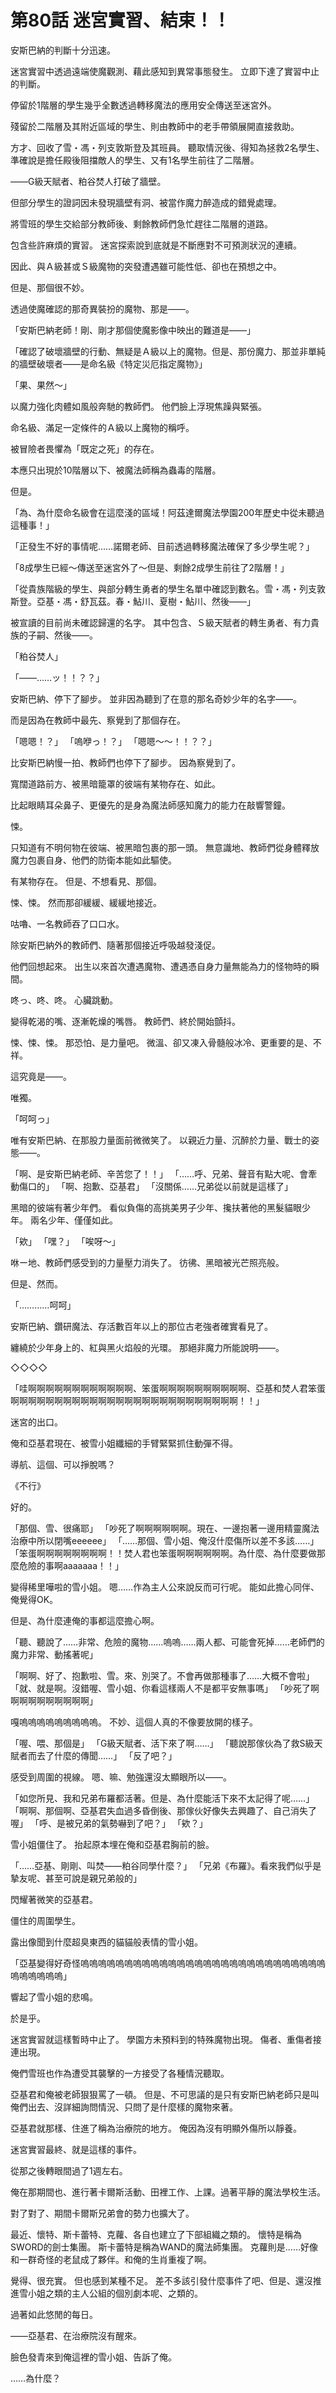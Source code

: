 # 第80話 迷宮實習、結束！！

安斯巴納的判斷十分迅速。

迷宮實習中透過遠端使魔觀測、藉此感知到異常事態發生。
立即下達了實習中止的判斷。

停留於1階層的學生幾乎全數透過轉移魔法的應用安全傳送至迷宮外。

殘留於二階層及其附近區域的學生、則由教師中的老手帶領展開直接救助。

方才、回收了雪・馮・列支敦斯登及其班員。
聽取情況後、得知為拯救2名學生、準確說是擔任殿後阻擋敵人的學生、又有1名學生前往了二階層。

――G級天賦者、粕谷焚人打破了牆壁。

但部分學生的證詞因未發現牆壁有洞、被當作魔力醉造成的錯覺處理。

將雪班的學生交給部分教師後、剩餘教師們急忙趕往二階層的道路。

包含些許麻煩的實習。
迷宮探索說到底就是不斷應對不可預測狀況的連續。

因此、與Ａ級甚或Ｓ級魔物的突發遭遇雖可能性低、卻也在預想之中。

但是、那個很不妙。

透過使魔確認的那奇異裝扮的魔物、那是――。

「安斯巴納老師！剛、剛才那個使魔影像中映出的難道是――」

「確認了破壞牆壁的行動、無疑是Ａ級以上的魔物。但是、那份魔力、那並非單純的牆壁破壞者――是命名級《特定災厄指定魔物》」

「果、果然～」

以魔力強化肉體如風般奔馳的教師們。
他們臉上浮現焦躁與緊張。

命名級、滿足一定條件的Ａ級以上魔物的稱呼。

被冒險者畏懼為「既定之死」的存在。

本應只出現於10階層以下、被魔法師稱為蟲毒的階層。

但是。

「為、為什麼命名級會在這麼淺的區域！阿茲達爾魔法學園200年歷史中從未聽過這種事！」

「正發生不好的事情呢……諾爾老師、目前透過轉移魔法確保了多少學生呢？」

「8成學生已經～傳送至迷宮外了～但是、剩餘2成學生前往了2階層！」

「從貴族階級的學生、與部分轉生勇者的學生名單中確認到數名。雪・馮・列支敦斯登。亞基・馮・舒瓦茲。春・鮎川、夏樹・鮎川、然後――」

被宣讀的目前尚未確認歸還的名字。
其中包含、Ｓ級天賦者的轉生勇者、有力貴族的子嗣、然後――。

「粕谷焚人」

「――……ッ！！？？」

安斯巴納、停下了腳步。
並非因為聽到了在意的那名奇妙少年的名字――。

而是因為在教師中最先、察覺到了那個存在。

「嗯嗯！？」
「嗚咿っ！？」
「嗯嗯～～！！？？」

比安斯巴納慢一拍、教師們也停下了腳步。
因為察覺到了。

寬闊道路前方、被黑暗籠罩的彼端有某物存在、如此。

比起眼睛耳朵鼻子、更優先的是身為魔法師感知魔力的能力在敲響警鐘。

悚。

只知道有不明何物在彼端、被黑暗包裹的那一頭。
無意識地、教師們從身體釋放魔力包裹自身、他們的防衛本能如此驅使。

有某物存在。
但是、不想看見、那個。

悚、悚。
然而那卻緩緩、緩緩地接近。

咕嚕、一名教師吞了口口水。

除安斯巴納外的教師們、隨著那個接近呼吸越發淺促。

他們回想起來。
出生以來首次遭遇魔物、遭遇憑自身力量無能為力的怪物時的瞬間。

咚っ、咚、咚。
心臟跳動。

變得乾渴的嘴、逐漸乾燥的嘴唇。
教師們、終於開始顫抖。

悚、悚、悚。
那恐怕、是力量吧。
微溫、卻又凍入骨髓般冰冷、更重要的是、不祥。

這究竟是――。

唯獨。

「呵呵っ」

唯有安斯巴納、在那股力量面前微微笑了。
以親近力量、沉醉於力量、戰士的姿態――。

「啊、是安斯巴納老師、辛苦您了！！」
「……呼、兄弟、聲音有點大呢、會牽動傷口的」
「啊、抱歉、亞基君」
「沒關係……兄弟從以前就是這樣了」

黑暗的彼端有著少年們。
看似負傷的高挑美男子少年、攙扶著他的黑髮貓眼少年。
兩名少年、僅僅如此。

「欸」
「嘿？」
「唉呀～」

咻ー地、教師們感受到的力量壓力消失了。
彷彿、黑暗被光芒照亮般。

但是、然而。

「…………呵呵」

安斯巴納、鑽研魔法、存活數百年以上的那位古老強者確實看見了。

纏繞於少年身上的、紅與黑火焰般的光環。
那絕非魔力所能說明――。

◇◇◇◇

「哇啊啊啊啊啊啊啊啊啊啊啊啊、笨蛋啊啊啊啊啊啊啊啊啊啊、亞基和焚人君笨蛋啊啊啊啊啊啊啊啊啊啊啊啊啊啊啊啊啊啊啊啊啊啊啊啊啊啊！！」

迷宮的出口。

俺和亞基君現在、被雪小姐纖細的手臂緊緊抓住動彈不得。

導航、這個、可以掙脫嗎？

《不行》

好的。

「那個、雪、很痛耶」
「吵死了啊啊啊啊啊啊。現在、一邊抱著一邊用精靈魔法治療中所以閉嘴eeeeee」
「……那個、雪小姐、俺沒什麼傷所以差不多該……」
「笨蛋啊啊啊啊啊啊啊啊！！焚人君也笨蛋啊啊啊啊啊啊。為什麼、為什麼要做那麼危險的事啊aaaaaaa！！」

變得稀里嘩啦的雪小姐。
嗯……作為主人公來說反而可行呢。
能如此擔心同伴、俺覺得OK。

但是、為什麼連俺的事都這麼擔心啊。

「聽、聽說了……非常、危險的魔物……嗚嗚……兩人都、可能會死掉……老師們的魔力非常、動搖著呢」

「啊啊、好了、抱歉啦、雪。來、別哭了。不會再做那種事了……大概不會啦」
「就、就是啊。沒錯喔、雪小姐、你看這樣兩人不是都平安無事嗎」
「吵死了啊啊啊啊啊啊啊啊啊啊」

嘎嗚嗚嗚嗚嗚嗚嗚嗚嗚。
不妙、這個人真的不像要放開的樣子。

「喔、喂、那個是」
「G級天賦者、活下來了啊……」
「聽說那傢伙為了救S級天賦者而去了什麼的傳聞……」
「反了吧？」

感受到周圍的視線。
嗯、嘛、勉強還沒太顯眼所以――。

「如您所見、我和兄弟布羅都活著。但是、為什麼能活下來不太記得了呢……」
「啊啊、那個啊、亞基君失血過多昏倒後、那傢伙好像失去興趣了、自己消失了喔」
「呼、是被兄弟的氣勢嚇到了吧？」
「欸？」

雪小姐僵住了。
抬起原本埋在俺和亞基君胸前的臉。

「……亞基、剛剛、叫焚――粕谷同學什麼？」
「兄弟《布羅》。看來我們似乎是摯友呢、甚至可說是親兄弟般的」

閃耀著微笑的亞基君。

僵住的周圍學生。

露出像聞到什麼超臭東西的貓貓般表情的雪小姐。

「亞基變得好奇怪嗚嗚嗚嗚嗚嗚嗚嗚嗚嗚嗚嗚嗚嗚嗚嗚嗚嗚嗚嗚嗚嗚嗚嗚嗚嗚嗚嗚嗚嗚嗚嗚嗚嗚」

響起了雪小姐的悲鳴。

於是乎。

迷宮實習就這樣暫時中止了。
學園方未預料到的特殊魔物出現。
傷者、重傷者接連出現。

俺們雪班也作為遭受其襲擊的一方接受了各種情況聽取。

亞基君和俺被老師狠狠罵了一頓。
但是、不可思議的是只有安斯巴納老師只是叫俺們出去、沒詳細詢問情況、只問了是什麼樣的魔物來著。

亞基君就那樣、住進了稱為治療院的地方。
俺因為沒有明顯外傷所以靜養。

迷宮實習最終、就是這樣的事件。

從那之後轉眼間過了1週左右。

俺在那期間也、進行著卡爾斯活動、田裡工作、上課。過著平靜的魔法學校生活。

對了對了、期間卡爾斯兄弟會的勢力也擴大了。

最近、懷特、斯卡蕾特、克蘿、各自也建立了下部組織之類的。
懷特是稱為SWORD的劍士集團。
斯卡蕾特是稱為WAND的魔法師集團。
克蘿則是……好像和一群奇怪的老鼠成了夥伴。和俺的生肖重複了啊。

覺得、很充實。
但也感到某種不足。
差不多該引發什麼事件了吧、但是、還沒推進雪小姐之類的主人公組的個別劇本呢、之類的。

過著如此悠閒的每日。

――亞基君、在治療院沒有醒來。

臉色發青來到俺這裡的雪小姐、告訴了俺。

……為什麼？